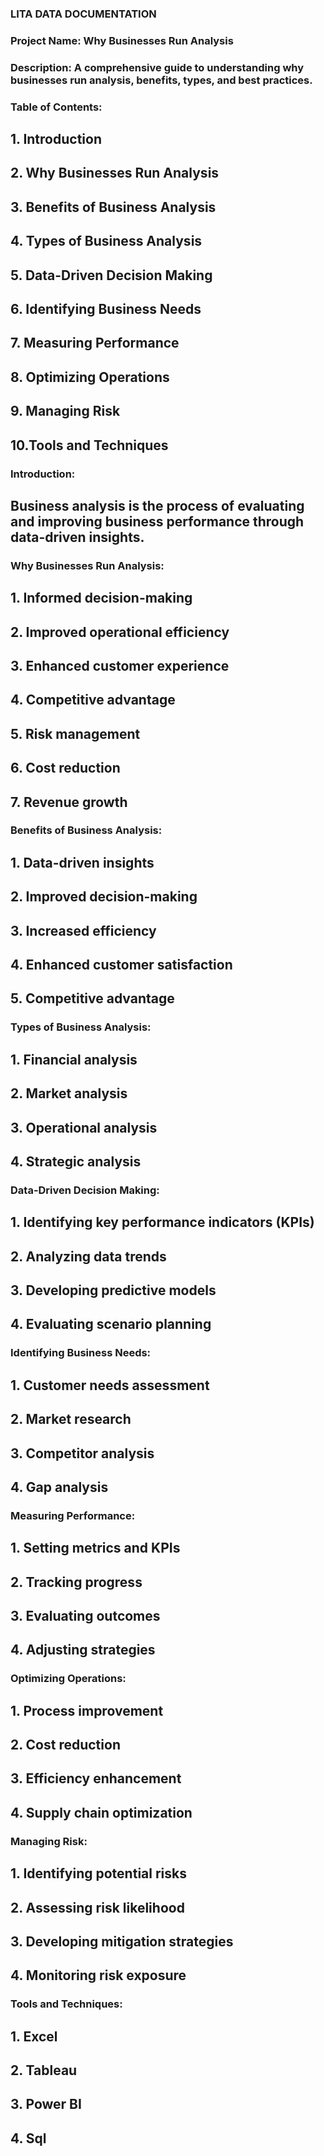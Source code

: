 
###  LITA DATA DOCUMENTATION

###  Project Name:  Why Businesses Run Analysis


###  Description: A comprehensive guide to understanding why businesses run analysis, benefits, types, and best practices.


###  Table of Contents:


## 1. Introduction
## 2. Why Businesses Run Analysis
## 3. Benefits of Business Analysis
## 4. Types of Business Analysis
## 5. Data-Driven Decision Making
## 6. Identifying Business Needs
## 7. Measuring Performance
## 8. Optimizing Operations
## 9. Managing Risk 
## 10.Tools and Techniques


### Introduction:


## Business analysis is the process of evaluating and improving business performance through data-driven insights.


### Why Businesses Run Analysis:


## 1. Informed decision-making
## 2. Improved operational efficiency
## 3. Enhanced customer experience
## 4. Competitive advantage
## 5. Risk management
## 6. Cost reduction
## 7. Revenue growth


### Benefits of Business Analysis:


## 1. Data-driven insights
## 2. Improved decision-making
## 3. Increased efficiency
## 4. Enhanced customer satisfaction
## 5. Competitive advantage


 ### Types of Business Analysis:


## 1. Financial analysis
## 2. Market analysis
## 3. Operational analysis
## 4. Strategic analysis



### Data-Driven Decision Making:


## 1. Identifying key performance indicators (KPIs)
## 2. Analyzing data trends
## 3. Developing predictive models
## 4. Evaluating scenario planning


### Identifying Business Needs:


## 1. Customer needs assessment
## 2. Market research
## 3. Competitor analysis
## 4. Gap analysis


### Measuring Performance:


## 1. Setting metrics and KPIs
## 2. Tracking progress
## 3. Evaluating outcomes
## 4. Adjusting strategies


### Optimizing Operations:


## 1. Process improvement
## 2. Cost reduction
## 3. Efficiency enhancement
## 4. Supply chain optimization

 ### Managing Risk:


## 1. Identifying potential risks
## 2. Assessing risk likelihood
## 3. Developing mitigation strategies
## 4. Monitoring risk exposure

### Tools and Techniques:


## 1. Excel
## 2. Tableau
## 3. Power BI
## 4. Sql
